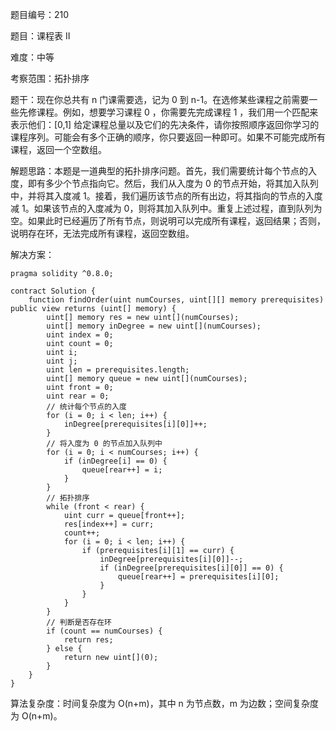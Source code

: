 题目编号：210

题目：课程表 II

难度：中等

考察范围：拓扑排序

题干：现在你总共有 n 门课需要选，记为 0 到 n-1。在选修某些课程之前需要一些先修课程。例如，想要学习课程 0 ，你需要先完成课程 1 ，我们用一个匹配来表示他们：[0,1] 给定课程总量以及它们的先决条件，请你按照顺序返回你学习的课程序列。可能会有多个正确的顺序，你只要返回一种即可。如果不可能完成所有课程，返回一个空数组。

解题思路：本题是一道典型的拓扑排序问题。首先，我们需要统计每个节点的入度，即有多少个节点指向它。然后，我们从入度为 0 的节点开始，将其加入队列中，并将其入度减 1。接着，我们遍历该节点的所有出边，将其指向的节点的入度减 1。如果该节点的入度减为 0，则将其加入队列中。重复上述过程，直到队列为空。如果此时已经遍历了所有节点，则说明可以完成所有课程，返回结果；否则，说明存在环，无法完成所有课程，返回空数组。

解决方案：

```
pragma solidity ^0.8.0;

contract Solution {
    function findOrder(uint numCourses, uint[][] memory prerequisites) public view returns (uint[] memory) {
        uint[] memory res = new uint[](numCourses);
        uint[] memory inDegree = new uint[](numCourses);
        uint index = 0;
        uint count = 0;
        uint i;
        uint j;
        uint len = prerequisites.length;
        uint[] memory queue = new uint[](numCourses);
        uint front = 0;
        uint rear = 0;
        // 统计每个节点的入度
        for (i = 0; i < len; i++) {
            inDegree[prerequisites[i][0]]++;
        }
        // 将入度为 0 的节点加入队列中
        for (i = 0; i < numCourses; i++) {
            if (inDegree[i] == 0) {
                queue[rear++] = i;
            }
        }
        // 拓扑排序
        while (front < rear) {
            uint curr = queue[front++];
            res[index++] = curr;
            count++;
            for (i = 0; i < len; i++) {
                if (prerequisites[i][1] == curr) {
                    inDegree[prerequisites[i][0]]--;
                    if (inDegree[prerequisites[i][0]] == 0) {
                        queue[rear++] = prerequisites[i][0];
                    }
                }
            }
        }
        // 判断是否存在环
        if (count == numCourses) {
            return res;
        } else {
            return new uint[](0);
        }
    }
}
```

算法复杂度：时间复杂度为 O(n+m)，其中 n 为节点数，m 为边数；空间复杂度为 O(n+m)。
